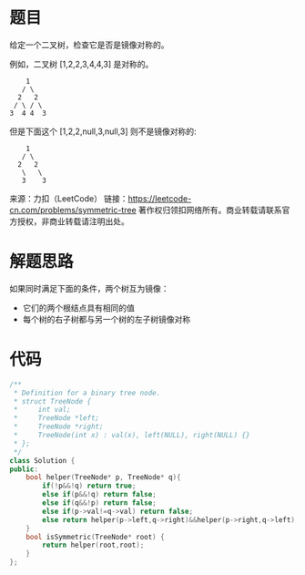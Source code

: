 # 题目

给定一个二叉树，检查它是否是镜像对称的。

例如，二叉树 [1,2,2,3,4,4,3] 是对称的。

```
    1
   / \
  2   2
 / \ / \
3  4 4  3
```


但是下面这个 [1,2,2,null,3,null,3] 则不是镜像对称的:	

```
    1
   / \
  2   2
   \   \
   3    3
```

来源：力扣（LeetCode）
链接：https://leetcode-cn.com/problems/symmetric-tree
著作权归领扣网络所有。商业转载请联系官方授权，非商业转载请注明出处。

# 解题思路

如果同时满足下面的条件，两个树互为镜像：

- 它们的两个根结点具有相同的值
- 每个树的右子树都与另一个树的左子树镜像对称

# 代码

```cpp
/**
 * Definition for a binary tree node.
 * struct TreeNode {
 *     int val;
 *     TreeNode *left;
 *     TreeNode *right;
 *     TreeNode(int x) : val(x), left(NULL), right(NULL) {}
 * };
 */
class Solution {
public:
    bool helper(TreeNode* p, TreeNode* q){
        if(!p&&!q) return true;
        else if(p&&!q) return false;
        else if(q&&!p) return false;
        else if(p->val!=q->val) return false;
        else return helper(p->left,q->right)&&helper(p->right,q->left);
    }
    bool isSymmetric(TreeNode* root) {
        return helper(root,root);
    }
};
```